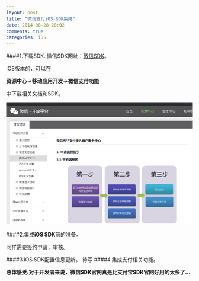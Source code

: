 ```yaml
---
layout: post
title: "微信支付iOS-SDK集成"
date: 2014-08-28 20:02
comments: true
categories: iOS
---
```


####1.下载SDK.
   微信SDK网址：[微信SDK](https://open.weixin.qq.com)。
   
   iOS版本的，可以在
   
   **资源中心**->**移动应用开发**->**微信支付功能**
   
   中下载相关文档和SDK。

![image](/images/post/2014-08-28-wei-xin-zhi-fu-ios-sdk-ji-cheng/wechat_use.png)

####2.集成**iOS SDK**前的准备。

同样需要签约申请，审核。

####3.iOS SDK配置信息更新。
待写
####4.集成支付相关功能。

**总体感受:对于开发者来说，微信SDK官网真是比支付宝SDK官网好用的太多了...**